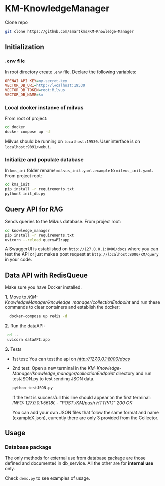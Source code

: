 # KM-KnowledgeManager
Clone repo
``` bash
git clone https://github.com/smartkms/KM-Knowledge-Manager
```
## Initialization
### .env file
In root directory create `.env` file. Declare the following variables:
```ini
OPENAI_API_KEY=my-secret-key
VECTOR_DB_URI=http://localhost:19530
VECTOR_DB_TOKEN=root:Milvus
VECTOR_DB_NAME=km
```
### Local docker instance of milvus
From root of project:
```bash
cd docker
docker compose up -d
```
Milvus should be running on `localhost:19530`. User interface is on `localhost:9091/webui`.

### Initialize and populate database
In `kms_ini` folder rename `milvus_init.yaml.example` to `milvus_init.yaml`.
From project root:
```bash
cd kms_init
pip install -r requirements.txt
python3 init_db.py
```

## Query API for RAG
Sends queries to the Milvus database.
From project root:
```bash
cd knowledge_manager
pip install -r requirements.txt
uvicorn --reload queryAPI:app
```
A SwaggerUI is established on `http://127.0.0.1:8000/docs`
where you can test the API or just make a post request at `http://localhost:8000/KM/query` in your code.

## Data API with RedisQueue
Make sure you have Docker installed.

**1.** Move to */KM-KnowledgeManager/knowledge_manager/collectionEndpoint* and run these commands to clear containers and establish the docker:
``` bash
  docker-compose up redis -d
  ```
**2.** Run the dataAPI:
```bash
 cd ..
 uvicorn dataAPI:app

```

**3.** Tests
- 1st test: You can test the api on *http://127.0.0.1:8000/docs*
- 2nd test: Open a new terminal in the *KM-Knowledge-Manager/knowledge_manager/collectionEndpoint* directory and run testJSON.py to test sending JSON data.
  ``` bash
  python testJSON.py
  ```
  If the test is successfull this line should appear on the first terminal:
  *INFO:     127.0.0.1:56180 - "POST /KM/push HTTP/1.1" 200 OK*
  
  You can add your own JSON files that folow the same format and   name (exampleX.json), currently there are only 3 provided from   the Collector.

## Usage
### Database package
The only methods for external use from database package are those defined and documented in db_service. All the other are for **internal use** only.

Check `demo.py` to see examples of usage.